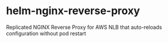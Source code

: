 # helm-nginx-reverse-proxy
Replicated NGINX Reverse Proxy for AWS NLB that auto-reloads configuration without pod restart
